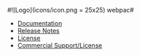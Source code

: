 #![Logo](icons/icon.png = 25x25) webpac#

- [Documentation](https://github.com/proemmer/webpac-docs)
- [Release Notes](https://github.com/proemmer/webpac/releases)
- [License](LICENSE.md)
- [Commercial Support/License](http://www.insite-gmbh.de/kontakt.html)

